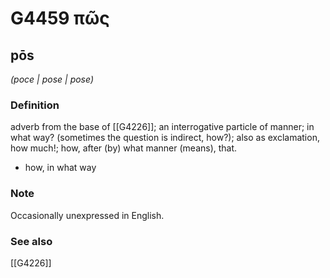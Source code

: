 # G4459 πῶς

## pōs

_(poce | pose | pose)_

### Definition

adverb from the base of [[G4226]]; an interrogative particle of manner; in what way? (sometimes the question is indirect, how?); also as exclamation, how much!; how, after (by) what manner (means), that.

- how, in what way

### Note

Occasionally unexpressed in English.

### See also

[[G4226]]

